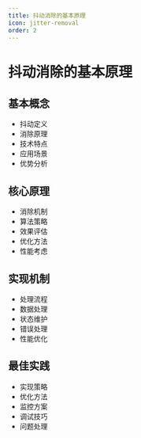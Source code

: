 ```yaml
---
title: 抖动消除的基本原理
icon: jitter-removal
order: 2
---
```


# 抖动消除的基本原理

## 基本概念
- 抖动定义
- 消除原理
- 技术特点
- 应用场景
- 优势分析

## 核心原理
- 消除机制
- 算法策略
- 效果评估
- 优化方法
- 性能考虑

## 实现机制
- 处理流程
- 数据处理
- 状态维护
- 错误处理
- 性能优化

## 最佳实践
- 实现策略
- 优化方法
- 监控方案
- 调试技巧
- 问题处理
